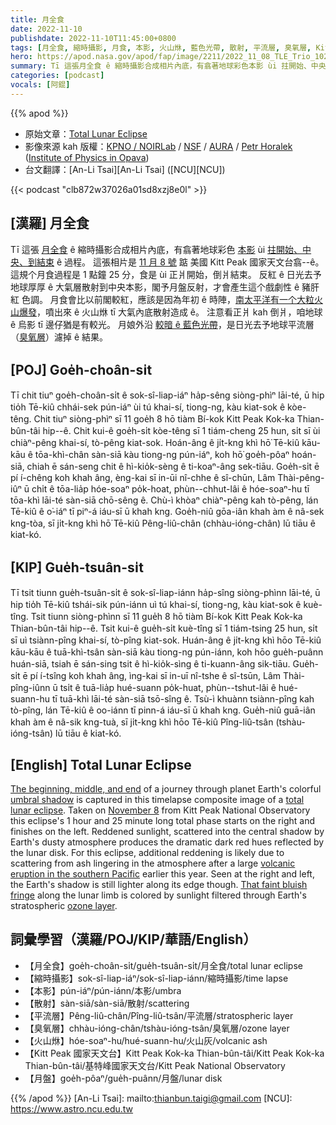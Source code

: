 ```yaml
---
title: 月全食
date: 2022-11-10
publishdate: 2022-11-10T11:45:00+0800
tags: [月全食, 縮時攝影, 月食, 本影, 火山烌, 藍色光帶, 散射, 平流層, 臭氧層, Kitt Peak 國家天文台, 月盤]
hero: https://apod.nasa.gov/apod/fap/image/2211/2022_11_08_TLE_Trio_1024px.png
summary: Tī 這張月全食 ê 縮時攝影合成相片內底，有翕著地球彩色本影 ùi 拄開始、中央、到結束 ê 過程。
categories: [podcast]
vocals: [阿錕]
---
```


{{% apod %}}

- 原始文章：[Total Lunar Eclipse](https://apod.nasa.gov/apod/ap221110.html)
- 影像來源 kah 版權：[KPNO / NOIRLab](https://noirlab.edu/) / [NSF](https://www.nsf.gov/) / [AURA](https://www.aura-astronomy.org/) / [Petr Horalek](https://www.petrhoralek.com/#about-1) ([Institute of Physics in Opava](https://www.slu.cz/phys/en/))
- 台文翻譯：[An-Li Tsai][An-Li Tsai] ([NCU][NCU])

{{< podcast "clb872w37026a01sd8xzj8e0l" >}}

## [漢羅] 月全食
Tī 這張 [月全食][total lunar eclipse] ê 縮時攝影合成相片內底，有翕著地球彩色 [本影][umbral shadow] ùi [拄開始、中央、到結束][The beginning, middle, and end] ê 過程。
這張相片是 [11 月 8 號][November 8] 踮 美國 Kitt Peak 國家天文台翕--ê。
這規个月食過程是 1 點鐘 25 分，食是 ùi 正爿開始，倒爿結束。
反紅 ê 日光去予地球厚厚 ê 大氣層散射到中央本影，閣予月盤反射，才會產生這个戲劇性 ê 豬肝紅 色調。
月食會比以前閣較紅，應該是因為年初 ê 時陣，[南太平洋有一个大粒火山爆發][volcanic eruption in the southern Pacific]，噴出來 ê 火山烌 tī 大氣內底散射造成 ê。
注意看正爿 kah 倒爿，咱地球 ê 烏影 tī 邊仔猶是有較光。
月娘外沿 [較暗 ê 藍色光帶][That faint bluish fringe]，是日光去予地球平流層（[臭氧層][ozone layer]）濾掉 ê 結果。


## [POJ] Goe̍h-choân-si̍t
Tī chit tiuⁿ goe̍h-choân-si̍t ê sok-sî-liap-iáⁿ ha̍p-sêng siòng-phìⁿ lāi-té, ū hip tio̍h Tē-kiû chhái-sek pún-iáⁿ ùi tú khai-sí, tiong-ng, kàu kiat-sok ê kòe-têng.
Chit tiuⁿ siòng-phìⁿ sī 11 goe̍h 8 hō tiàm Bí-kok Kitt Peak Kok-ka Thian-bûn-tâi hip--ê.
Chit kui-ê goe̍h-si̍t kòe-têng sī 1 tiám-cheng 25 hun, si̍t sī ùi chiàⁿ-pêng khai-sí, tò-pêng kiat-sok.
Hoán-âng ê ji̍t-kng khì hō͘ Tē-kiû kāu-kāu ê tōa-khì-chân sàn-siā kàu tiong-ng pún-iáⁿ, koh hō͘ goe̍h-pôaⁿ hoán-siā, chiah ē sán-seng chit ê hì-kio̍k-sèng ê ti-koaⁿ-âng sek-tiāu.
Goe̍h-si̍t ē pí í-chêng koh khah âng, èng-kai sī in-ūi nî-chhe ê sî-chūn, Lâm Thài-pêng-iûⁿ ū chi̍t ê tōa-lia̍p hóe-soaⁿ po̍k-hoat, phùn--chhut-lâi ê hóe-soaⁿ-hu tī tōa-khì lāi-té sàn-siā chō-sêng ê.
Chù-ì khòaⁿ chiàⁿ-pêng kah tò-pêng, lán Tē-kiû ê o͘-iáⁿ tī piⁿ-á iáu-sī ū khah kng.
Goe̍h-niû gōa-iân khah àm ê nâ-sek kng-tòa, sī ji̍t-kng khì hō͘ Tē-kiû Pêng-liû-chân (chhàu-ióng-chân) lū tiāu ê kiat-kó.

## [KIP] Gue̍h-tsuân-si̍t
Tī tsit tiunn gue̍h-tsuân-si̍t ê sok-sî-liap-iánn ha̍p-sîng siòng-phìnn lāi-té, ū hip tio̍h Tē-kiû tshái-sik pún-iánn uì tú khai-sí, tiong-ng, kàu kiat-sok ê kuè-tîng.
Tsit tiunn siòng-phìnn sī 11 gue̍h 8 hō tiàm Bí-kok Kitt Peak Kok-ka Thian-bûn-tâi hip--ê.
Tsit kui-ê gue̍h-si̍t kuè-tîng sī 1 tiám-tsing 25 hun, si̍t sī uì tsiànn-pîng khai-sí, tò-pîng kiat-sok.
Huán-âng ê ji̍t-kng khì hōo Tē-kiû kāu-kāu ê tuā-khì-tsân sàn-siā kàu tiong-ng pún-iánn, koh hōo gue̍h-puânn huán-siā, tsiah ē sán-sing tsit ê hì-kio̍k-sìng ê ti-kuann-âng sik-tiāu.
Gue̍h-si̍t ē pí í-tsîng koh khah âng, ìng-kai sī in-uī nî-tshe ê sî-tsūn, Lâm Thài-pîng-iûnn ū tsi̍t ê tuā-lia̍p hué-suann po̍k-huat, phùn--tshut-lâi ê hué-suann-hu tī tuā-khì lāi-té sàn-siā tsō-sîng ê.
Tsù-ì khuànn tsiànn-pîng kah tò-pîng, lán Tē-kiû ê oo-iánn tī pinn-á iáu-sī ū khah kng.
Gue̍h-niû guā-iân khah àm ê nâ-sik kng-tuà, sī ji̍t-kng khì hōo Tē-kiû Pîng-liû-tsân (tshàu-ióng-tsân) lū tiāu ê kiat-kó.

## [English] Total Lunar Eclipse

[The beginning, middle, and end][The beginning, middle, and end] of a journey through planet Earth's colorful [umbral shadow][umbral shadow] is captured in this timelapse composite image of a [total lunar eclipse][total lunar eclipse].
Taken on [November 8][November 8] from Kitt Peak National Observatory this eclipse's 1 hour and 25 minute long total phase starts on the right and finishes on the left.
Reddened sunlight, scattered into the central shadow by Earth's dusty atmosphere produces the dramatic dark red hues reflected by the lunar disk.
For this eclipse, additional reddening is likely due to scattering from ash lingering in the atmosphere after a large [volcanic eruption in the southern Pacific][volcanic eruption in the southern Pacific] earlier this year.
Seen at the right and left, the Earth's shadow is still lighter along its edge though.
[That faint bluish fringe][That faint bluish fringe] along the lunar limb is colored by sunlight filtered through Earth's stratospheric [ozone layer][ozone layer].


## 詞彙學習（漢羅/POJ/KIP/華語/English）

- 【月全食】goe̍h-choân-si̍t/gue̍h-tsuân-si̍t/月全食/total lunar eclipse
- 【縮時攝影】sok-sî-liap-iáⁿ/sok-sî-liap-iánn/縮時攝影/time lapse
- 【本影】pún-iáⁿ/pún-iánn/本影/umbra
- 【散射】sàn-siā/sàn-siā/散射/scattering
- 【平流層】Pêng-liû-chân/Pîng-liû-tsân/平流層/stratospheric layer
- 【臭氧層】chhàu-ióng-chân/tshàu-ióng-tsân/臭氧層/ozone layer
- 【火山烌】hóe-soaⁿ-hu/hué-suann-hu/火山灰/volcanic ash
- 【Kitt Peak 國家天文台】Kitt Peak Kok-ka Thian-bûn-tâi/Kitt Peak Kok-ka Thian-bûn-tâi/基特峰國家天文台/Kitt Peak National Observatory 
- 【月盤】goe̍h-pôaⁿ/gue̍h-puânn/月盤/lunar disk


{{% /apod %}}
[An-Li Tsai]: mailto:thianbun.taigi@gmail.com
[NCU]: https://www.astro.ncu.edu.tw

[copyright]: https://apod.nasa.gov/apod/fap/lib/about_apod.html#srapply
[License]: https://creativecommons.org/licenses/by/2.0/


[The beginning, middle, and end]:https://noirlab.edu/public/images/iotw2245i/
[umbral shadow]:https://apod.nasa.gov/apod/ap190126.html
[total lunar eclipse]:https://moon.nasa.gov/moon-in-motion/eclipses/
[November 8]:https://earthsky.org/astronomy-essentials/total-lunar-eclipse-nov8-2022/
[volcanic eruption in the southern Pacific]:https://earthobservatory.nasa.gov/images/149474/tonga-volcano-plume-reached-the-mesosphere
[That faint bluish fringe]:https://apod.nasa.gov/apod/ap211201.html
[ozone layer]:https://www.nasa.gov/ozone


